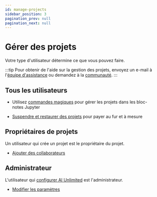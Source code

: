 ```yaml
---
id: manage-projects
sidebar_position: 3
pagination_prev: null
pagination_next: null
---
```


# Gérer des projets

Votre type d'utilisateur détermine ce que vous pouvez faire.

:::tip
Pour obtenir de l'aide sur la gestion des projets, envoyez un e-mail à l'<a href="mailto:aiunlimited.support@Teradata.com">équipe d'assistance</a> ou demandez à la [communauté](https://support.teradata.com/community?id=community_forum&sys_id=b0aba91597c329d0e6d2bd8c1253affa).
:::


## Tous les utilisateurs

- Utilisez [commandes magiques](../explore-and-analyze-data/magic-commands.md) pour gérer les projets dans les bloc-notes Jupyter 

- [Suspendre et restaurer des projets](./suspend-and-restore-project.md) pour payer au fur et à mesure


## Propriétaires de projets

Un utilisateur qui crée un projet est le propriétaire du projet.

- [Ajouter des collaborateurs](./add-collaborators.md)


## Administrateur

L'utilisateur qui [configurer AI Unlimited](../install-ai-unlimited/setup-ai-unlimited.md) est l'administrateur.

- [Modifier les paramètres](./change-settings.md)


